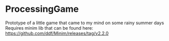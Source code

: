 ProcessingGame
==============

Prototype of a little game that came to my mind on some rainy summer days
Requires minim lib that can be found here:
https://github.com/ddf/Minim/releases/tag/v2.2.0

